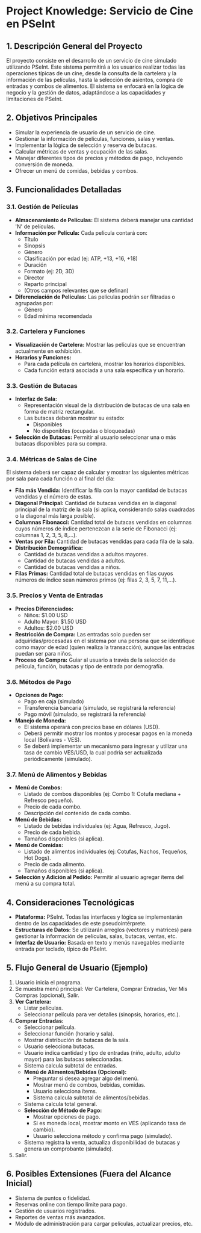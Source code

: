 # Project Knowledge: Servicio de Cine en PSeInt

## 1. Descripción General del Proyecto

El proyecto consiste en el desarrollo de un servicio de cine simulado utilizando PSeInt. Este sistema permitirá a los usuarios realizar todas las operaciones típicas de un cine, desde la consulta de la cartelera y la información de las películas, hasta la selección de asientos, compra de entradas y combos de alimentos. El sistema se enfocará en la lógica de negocio y la gestión de datos, adaptándose a las capacidades y limitaciones de PSeInt.

## 2. Objetivos Principales

* Simular la experiencia de usuario de un servicio de cine.
* Gestionar la información de películas, funciones, salas y ventas.
* Implementar la lógica de selección y reserva de butacas.
* Calcular métricas de ventas y ocupación de las salas.
* Manejar diferentes tipos de precios y métodos de pago, incluyendo conversión de moneda.
* Ofrecer un menú de comidas, bebidas y combos.

## 3. Funcionalidades Detalladas

### 3.1. Gestión de Películas

* **Almacenamiento de Películas:** El sistema deberá manejar una cantidad 'N' de películas.
* **Información por Película:** Cada película contará con:
  * Título
  * Sinopsis
  * Género
  * Clasificación por edad (ej: ATP, +13, +16, +18)
  * Duración
  * Formato (ej: 2D, 3D)
  * Director
  * Reparto principal
  * (Otros campos relevantes que se definan)
* **Diferenciación de Películas:** Las películas podrán ser filtradas o agrupadas por:
  * Género
  * Edad mínima recomendada

### 3.2. Cartelera y Funciones

* **Visualización de Cartelera:** Mostrar las películas que se encuentran actualmente en exhibición.
* **Horarios y Funciones:**
  * Para cada película en cartelera, mostrar los horarios disponibles.
  * Cada función estará asociada a una sala específica y un horario.

### 3.3. Gestión de Butacas

* **Interfaz de Sala:**
  * Representación visual de la distribución de butacas de una sala en forma de matriz rectangular.
  * Las butacas deberán mostrar su estado:
    * Disponibles
    * No disponibles (ocupadas o bloqueadas)
* **Selección de Butacas:** Permitir al usuario seleccionar una o más butacas disponibles para su compra.

### 3.4. Métricas de Salas de Cine

El sistema deberá ser capaz de calcular y mostrar las siguientes métricas por sala para cada función o al final del día:

* **Fila más Vendida:** Identificar la fila con la mayor cantidad de butacas vendidas y el número de estas.
* **Diagonal Principal:** Cantidad de butacas vendidas en la diagonal principal de la matriz de la sala (si aplica, considerando salas cuadradas o la diagonal más larga posible).
* **Columnas Fibonacci:** Cantidad total de butacas vendidas en columnas cuyos números de índice pertenezcan a la serie de Fibonacci (ej: columnas 1, 2, 3, 5, 8,...).
* **Ventas por Fila:** Cantidad de butacas vendidas para cada fila de la sala.
* **Distribución Demográfica:**
  * Cantidad de butacas vendidas a adultos mayores.
  * Cantidad de butacas vendidas a adultos.
  * Cantidad de butacas vendidas a niños.
* **Filas Primas:** Cantidad total de butacas vendidas en filas cuyos números de índice sean números primos (ej: filas 2, 3, 5, 7, 11,...).

### 3.5. Precios y Venta de Entradas

* **Precios Diferenciados:**
  * Niños: $1.00 USD
  * Adulto Mayor: $1.50 USD
  * Adultos: $2.00 USD
* **Restricción de Compra:** Las entradas solo pueden ser adquiridas/procesadas en el sistema por una persona que se identifique como mayor de edad (quien realiza la transacción), aunque las entradas puedan ser para niños.
* **Proceso de Compra:** Guiar al usuario a través de la selección de película, función, butacas y tipo de entrada por demografía.

### 3.6. Métodos de Pago

* **Opciones de Pago:**
  * Pago en caja (simulado)
  * Transferencia bancaria (simulado, se registrará la referencia)
  * Pago móvil (simulado, se registrará la referencia)
* **Manejo de Moneda:**
  * El sistema operará con precios base en dólares (USD).
  * Deberá permitir mostrar los montos y procesar pagos en la moneda local (Bolívares - VES).
  * Se deberá implementar un mecanismo para ingresar y utilizar una tasa de cambio VES/USD, la cual podría ser actualizada periódicamente (simulado).

### 3.7. Menú de Alimentos y Bebidas

* **Menú de Combos:**
  * Listado de combos disponibles (ej: Combo 1: Cotufa mediana + Refresco pequeño).
  * Precio de cada combo.
  * Descripción del contenido de cada combo.
* **Menú de Bebidas:**
  * Listado de bebidas individuales (ej: Agua, Refresco, Jugo).
  * Precio de cada bebida.
  * Tamaños disponibles (si aplica).
* **Menú de Comidas:**
  * Listado de alimentos individuales (ej: Cotufas, Nachos, Tequeños, Hot Dogs).
  * Precio de cada alimento.
  * Tamaños disponibles (si aplica).
* **Selección y Adición al Pedido:** Permitir al usuario agregar ítems del menú a su compra total.

## 4. Consideraciones Tecnológicas

* **Plataforma:** PSeInt. Todas las interfaces y lógica se implementarán dentro de las capacidades de este pseudointérprete.
* **Estructuras de Datos:** Se utilizarán arreglos (vectores y matrices) para gestionar la información de películas, salas, butacas, ventas, etc.
* **Interfaz de Usuario:** Basada en texto y menús navegables mediante entrada por teclado, típico de PSeInt.

## 5. Flujo General de Usuario (Ejemplo)

1. Usuario inicia el programa.
2. Se muestra menú principal: Ver Cartelera, Comprar Entradas, Ver Mis Compras (opcional), Salir.
3. **Ver Cartelera:**
    * Listar películas.
    * Seleccionar película para ver detalles (sinopsis, horarios, etc.).
4. **Comprar Entradas:**
    * Seleccionar película.
    * Seleccionar función (horario y sala).
    * Mostrar distribución de butacas de la sala.
    * Usuario selecciona butacas.
    * Usuario indica cantidad y tipo de entradas (niño, adulto, adulto mayor) para las butacas seleccionadas.
    * Sistema calcula subtotal de entradas.
    * **Menú de Alimentos/Bebidas (Opcional):**
        * Preguntar si desea agregar algo del menú.
        * Mostrar menú de combos, bebidas, comidas.
        * Usuario selecciona ítems.
        * Sistema calcula subtotal de alimentos/bebidas.
    * Sistema calcula total general.
    * **Selección de Método de Pago:**
        * Mostrar opciones de pago.
        * Si es moneda local, mostrar monto en VES (aplicando tasa de cambio).
        * Usuario selecciona método y confirma pago (simulado).
    * Sistema registra la venta, actualiza disponibilidad de butacas y genera un comprobante (simulado).
5. Salir.

## 6. Posibles Extensiones (Fuera del Alcance Inicial)

* Sistema de puntos o fidelidad.
* Reservas online con tiempo límite para pago.
* Gestión de usuarios registrados.
* Reportes de ventas más avanzados.
* Módulo de administración para cargar películas, actualizar precios, etc.

